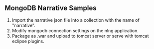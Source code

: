 ## MongoDB Narrative Samples

1. Import the narrative json file into a collection with the name of "narrative".
2. Modify mongodb connection settings on the nlng application.
3. Package as .war and upload to tomcat server or serve with tomcat eclipse plugins.
